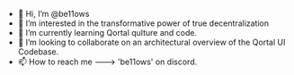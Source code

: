- 👋 Hi, I’m @be11ows
- 👀 I’m interested in the transformative power of true decentralization
- 🌱 I’m currently learning Qortal qulture and code.
- 💞️ I’m looking to collaborate on an architectural overview of the Qortal UI Codebase.
- 📫 How to reach me ---> 'be11ows' on discord.

<!---
be11ows/be11ows is a ✨ special ✨ repository because its `README.md` (this file) appears on your GitHub profile.
You can click the Preview link to take a look at your changes.
--->
